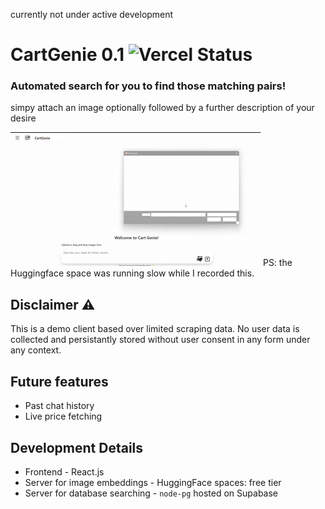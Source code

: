 currently not under active development
<p align = "center">
    <h1> CartGenie 0.1 <img src = "https://img.shields.io/badge/Vercel-live-light_green" alt = "Vercel Status" /> </h1> 
    <h3> Automated search for you to find those matching pairs!</h3>
</p>


simpy attach an image optionally followed by a further description of your desire 

![demo](./assets/demo.gif) 
PS: the Huggingface space was running slow while I recorded this.

## Disclaimer ⚠️
This is a demo client based over limited scraping data. No user data is collected and persistantly stored without user consent in any form under any context.

## Future features
- Past chat history
- Live price fetching

## Development Details
- Frontend - React.js
- Server for image embeddings - HuggingFace spaces: free tier
- Server for database searching - `node-pg` hosted on Supabase

